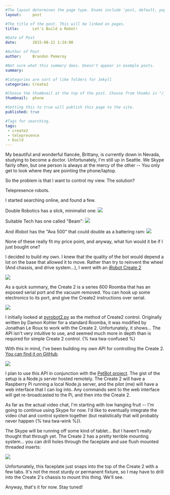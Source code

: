 ```yaml
---
#The layout determines the page type. Enums include 'post, default, page, none'. Enums can be added to "/_layouts"
layout:     post  

#The title of the post. This will be linked on pages. 
title:      Let's Build a Robot!

#Date of Post
date:       2015-08-21 1:24:00

#Author of Post
author:     Brandon Pomeroy

#Not sure what this summary does. Doesn't appear in example posts.
summary:     

#Categories are sort of like folders for Jekyll
categories: Create2

#Choose the thumbnail at the top of the post. Choose from thumbs in "/_data/thumbnails.yml" or from fontAwesome list
thumbnail:  phone

#Setting this to true will publish this page to the site.
published: true

#Tags for searching.
tags:
 - create2
 - telepresence
 - build
---
```


My beautiful and wonderful fiancée, Brittany, is currently down in Nevada, studying to become a doctor. Unfortunately, I'm still up in Seattle. We Skype fairly often, but one person is always at the mercy of the other -- You only get to look where they are pointing the phone/laptop.

So the problem is that I want to control my view. The solution?

Telepresence robots.

I started searching online, and found a few.

Double Robotics has a slick, minimalist one:
![](/images/create/double_robotics.png)

Suitable Tech has one called "Beam":
![](/images/create/Beam_Tele.jpg)

And iRobot has the "Ava 500" that could double as a battering ram:
![](/images/create/irobot-cisco.jpg)

None of these really fit my price point, and anyway, what fun would it be if I just bought one?

I decided to build my own. I knew that the quality of the bot would depend a lot on the base that allowed it to move. Rather than try to reinvent the wheel (And chassis, and drive system...), I went with an [iRobot Create 2](http://www.irobot.com/About-iRobot/STEM/Create-2.aspx)

![](/images/create/IMAG1316.jpg)

As a quick summary, the Create 2 is a series 600 Roomba that has an exposed serial port and the vacuum removed. You can hook up some electronics to its port, and give the Create2 instructions over serial.

![](/images/create/IMAG1317.jpg)

I initially looked at [pyrobot2.py](http://www.jonathanleroux.org/research/micbots/pyrobot2.py) as the method of Create2 control. Originally written by Damon Kohler for a standard Roomba, it was modified by Jonathan Le Roux to work with the Create 2. Unfortunately, it shows... The API isn't very intuitive to use, and seemed much more in depth than is required for simple Create 2 control. {% twa twa-confused %}

With this in mind, I've been building my own API for controlling the Create 2. [You can find it on GitHub](https://github.com/pomeroyb/Create2Control).

![](/images/create/code_screen.png)

I plan to use this API in conjunction with the [PetBot project](https://github.com/arizzitano/petbot). The gist of the setup is a Node.js server hosted remotely. The Create 2 will have a Raspberry Pi running a local Node.js server, and the pilot (me) will have a web interface that I can log into. Any commands sent to the web interface will get re-broadcasted to the Pi, and then into the Create 2.

As far as the actual video chat, I'm starting with low hanging fruit -- I'm going to continue using Skype for now. I'd like to eventually integrate the video chat and control system together (but realistically that will probably never happen {% twa twa-wink %}). 

The Skype will be running off some kind of tablet... But I haven't really thought that through yet. The Create 2 has a pretty terrible mounting system... you can drill holes through the faceplate and use flush mounted threaded inserts:

![](/images/create/IMAG1318.jpg)

Unfortunately, this faceplate just snaps into the top of the Create 2 with a few tabs. It's not the most sturdy or permanent fixture, so I may have to drill into the Create 2's chassis to mount this thing. We'll see.

Anyway, that's it for now. Stay tuned!
